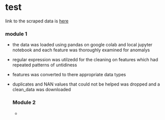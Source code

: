 # test

link to the scraped data is [here](https://drive.google.com/drive/folders/1F4YVmGjnaF63L6JrsYvwAXVaeHd7ej5L?usp=drive_link)

### module 1
- the data was loaded using pandas on google colab and local jupyter notebook and each feature was thoroughly examined for anomalys
- regular expression was utilzedd for the cleaning on features which had repeated patterns of untidiness
- features was converted to there appropriate data types
- duplicates and NAN values that could not be helped was dropped and a clean_data was downloaded


  ### Module 2
  - 
